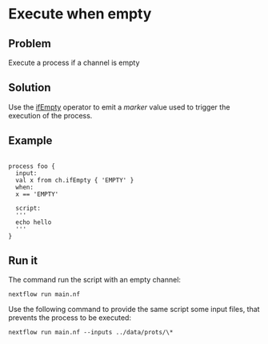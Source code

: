# Execute when empty 

## Problem 

Execute a process if a channel is empty 

## Solution 

Use the [ifEmpty](https://www.nextflow.io/docs/latest/operator.html#ifempty) operator to emit 
a *marker* value used to trigger the execution of the process. 

## Example 

```nextflow

process foo {
  input:
  val x from ch.ifEmpty { 'EMPTY' } 
  when:
  x == 'EMPTY'

  script:
  '''
  echo hello
  ''' 
}
```

## Run it 

The command run the script with an empty channel: 

    nextflow run main.nf

Use the following command to provide the same script
some input files, that prevents the process to be executed: 

    nextflow run main.nf --inputs ../data/prots/\*
